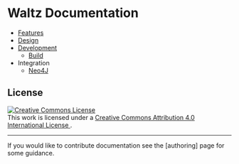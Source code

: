 # Waltz Documentation

- [Features](features/README.md)
- [Design](design)
- [Development](development)
  - [Build](development/build)
- Integration
  - [Neo4J](integration/neo4j)


## License 

<a rel="license" href="http://creativecommons.org/licenses/by/4.0/">
    <img alt="Creative Commons License" style="border-width:0" src="https://i.creativecommons.org/l/by/4.0/88x31.png" />
</a>
<br/>
This work is licensed under a 
<a rel="license" href="http://creativecommons.org/licenses/by/4.0/">
    Creative Commons Attribution 4.0 International License
</a>.


----

If you would like to contribute documentation see the [authoring] page for some guidance.
